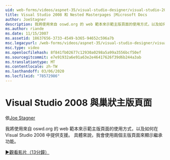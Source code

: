 ```yaml
---
uid: web-forms/videos/aspnet-35/visual-studio-designer/visual-studio-2008-and-nested-masterpages
title: Visual Studio 2008 和 Nested Masterpages |Microsoft Docs
author: JoeStagner
description: 我將使用來自 oswd.org 的 web 範本來示範主版頁面的使用方式，以及如何在 Visual Studio 2008 中提供支援。 具體來說，我將示範 。
ms.author: riande
ms.date: 11/15/2007
ms.assetid: 18637656-3733-4549-b365-94652c596a7b
msc.legacyurl: /web-forms/videos/aspnet-35/visual-studio-designer/visual-studio-2008-and-nested-masterpages
msc.type: video
ms.openlocfilehash: 8f841fb02677c12930a0298a5a99a3556bcf50ef
ms.sourcegitcommit: e7e91932a6e91a63e2e46417626f39d6b244a3ab
ms.translationtype: MT
ms.contentlocale: zh-TW
ms.lasthandoff: 03/06/2020
ms.locfileid: "78572986"
---
```

# <a name="visual-studio-2008-and-nested-masterpages"></a>Visual Studio 2008 與巢狀主版頁面

依[Joe Stagner](https://github.com/JoeStagner)

我將使用來自 oswd.org 的 web 範本來示範主版頁面的使用方式，以及如何在 Visual Studio 2008 中提供支援。 具體來說，我會使用兩個主版頁面來顯示繼承功能。

[&#9654;觀看影片（13分鐘）](https://channel9.msdn.com/Blogs/ASP-NET-Site-Videos/visual-studio-2008-and-nested-masterpages)
